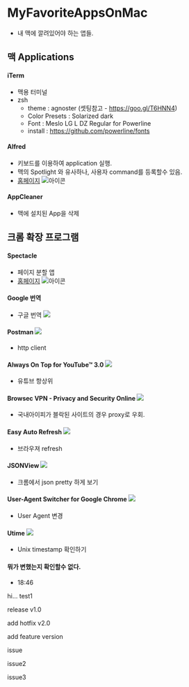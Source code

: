 # MyFavoriteAppsOnMac
* 내 맥에 깔려있어야 하는 앱들.

## 맥 Applications
#### iTerm
* 맥용 터미널
 * zsh
   * theme : agnoster (셋팅참고 - https://goo.gl/T6HNN4)
    * Color Presets : Solarized dark
    * Font : Meslo LG L DZ Regular for Powerline
     * install : https://github.com/powerline/fonts

#### Alfred
* 키보드를 이용하여 application 실행. 
* 맥의 Spotlight 와 유사하나, 사용자 command를 등록할수 있음.
* [홈페이지](https://www.alfredapp.com/)
  ![아이콘](https://farm4.staticflickr.com/3687/33453090315_e2e1ff70b7_s.jpg)
  
#### AppCleaner
* 맥에 설치된 App을 삭제

## 크롬 확장 프로그램

#### Spectacle
* 페이지 분할 앱
* [홈페이지](https://www.spectacleapp.com/)
  ![아이콘](https://pbs.twimg.com/profile_images/697149200040124416/frE-tzOh_bigger.png) 

#### Google 번역
* 구글 번역 ![](https://lh3.googleusercontent.com/iaysb2R0atkr6DbSAhdN4bStgkYqm3F9rNaCLc3DxKoxvUYTKe4XynKGgiPqtlatTdreiFLMUw=s26-h26-e365-rw)

#### Postman ![](https://lh4.googleusercontent.com/Dfqo9J42K7-xRvHW3GVpTU7YCa_zpy3kEDSIlKjpd2RAvVlNfZe5pn8Swaa4TgCWNTuOJOAfwWY=s50-h50-e365-rw)
* http client

#### Always On Top for YouTube™ 3.0 ![](https://lh5.googleusercontent.com/E8CcRR86gr2iWfoTJBF0EGxTAuz1pa4P2K8nO343amCIBhNUsVabWEUoTnn32jIQMPyqXDt6=s50-h50-e365-rw)
* 유튜브 항상위

#### Browsec VPN - Privacy and Security Online ![](https://lh3.googleusercontent.com/e2g-T5CLyzt9vv_dLJliN7BjYD1hhZ5ve42BjZDToWksV1_bTGBVAhIBZXaaqXtSkELLfSfy7w=s26-h26-e365-rw)
* 국내아이피가 블락된 사이트의 경우 proxy로 우회.

#### Easy Auto Refresh ![](https://lh6.googleusercontent.com/2KKbuJTFXl72Cls8n9WozZOIDs-lVKWs-xefYhxeVPXejgXgkZWqbfvFLlP51YyV5-tGlwrl=s26-h26-e365-rw)
* 브라우져 refresh

#### JSONView ![](https://lh6.googleusercontent.com/A2-pd5KkP2lhdCafHDhh7hhLDAjEe-QkKi_bx3un-Bb8U__gPKMlTEtGZCM4Mq4UI6TyNzI=s26-h26-e365-rw)
* 크롬에서 json pretty 하게 보기

#### User-Agent Switcher for Google Chrome ![](https://lh3.googleusercontent.com/8IE9_YOz25F7V1wkomwofaZg-FLHGG2FFWwsSC8iDStui87cWheqctQizRIzzxBmtlE8htI_gQA=s26-h26-e365-rw)
* User Agent 변경

#### Utime ![](https://lh5.googleusercontent.com/tHO0gz81_DtAuIRAZ78rLhs0dQhY0HJfCU1n99gDNy-Q_YJRRHBtar1vFW4T8ka2Hrt4GYZH=s26-h26-e365-rw)
* Unix timestamp 확인하기

#### 뭐가 변했는지 확인할수 없다.
* 18:46

hi... test1

release v1.0

add hotfix v2.0

add feature version

issue

issue2

issue3
